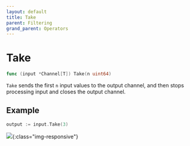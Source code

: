 ```yaml
---
layout: default
title: Take
parent: Filtering
grand_parent: Operators
---
```


<h1>Take</h1>

```go
func (input *Channel[T]) Take(n uint64)
```

`Take` sends the first `n` input values to the output channel, and then stops processing input and closes the output channel.

<h2>Example</h2>

```go
output := input.Take(3)
```
![](/assets/images/diagrams/filtering/take.svg){:class="img-responsive"}